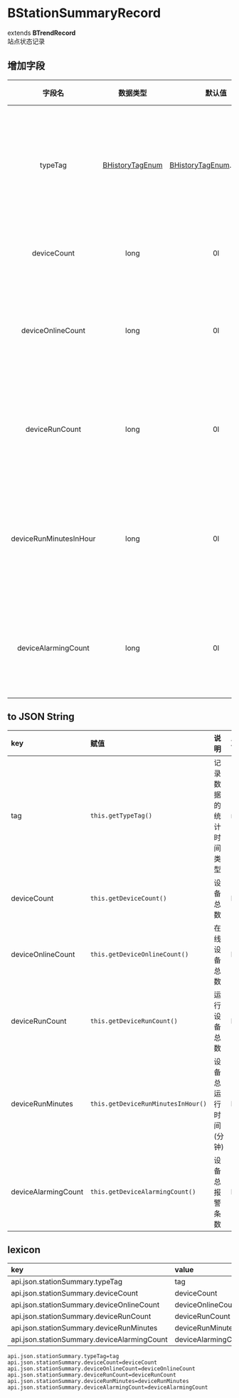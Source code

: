 # BStationSummaryRecord
extends **BTrendRecord**  
站点状态记录

## 增加字段
| 字段名 | 数据类型 | 默认值 | 说明 |
|:-------:|:------:|:-------:|:------------|
| typeTag | [BHistoryTagEnum](../enums/HistoryTagEnum.md) | [BHistoryTagEnum](../enums/HistoryTagEnum.md).DEFAULT | 记录数据的统计时间类型 |
| deviceCount | long | 0l | 设备总数量 |
| deviceOnlineCount | long | 0l | 周期内在线设备数量 |
| deviceRunCount | long | 0l | 周期内运行设备数量 |
| deviceRunMinutesInHour | long | 0l | 周期内设备运行总分钟数 |
| deviceAlarmingCount | long | 0l | 周期内报警设备数量 |

## to JSON String
| key | 赋值 | 说明 | 取值 |
|:-------|:------|:-------|:---------|
| tag | `this.getTypeTag()` | 记录数据的统计时间类型 | minute/hour/day/week/month/year/cov |
| deviceCount | `this.getDeviceCount()` | 设备总数 | long |
| deviceOnlineCount | `this.getDeviceOnlineCount()` | 在线设备总数 | long |
| deviceRunCount | `this.getDeviceRunCount()` | 运行设备总数 | long |
| deviceRunMinutes | `this.getDeviceRunMinutesInHour()` | 设备总运行时间(分钟) | long |
| deviceAlarmingCount | `this.getDeviceAlarmingCount()` | 设备总报警条数 | long |

## lexicon
| key | value |
|:-------|:------|
| api.json.stationSummary.typeTag | tag |
| api.json.stationSummary.deviceCount | deviceCount |
| api.json.stationSummary.deviceOnlineCount | deviceOnlineCount |
| api.json.stationSummary.deviceRunCount | deviceRunCount |
| api.json.stationSummary.deviceRunMinutes | deviceRunMinutes |
| api.json.stationSummary.deviceAlarmingCount | deviceAlarmingCount |

`
api.json.stationSummary.typeTag=tag
api.json.stationSummary.deviceCount=deviceCount
api.json.stationSummary.deviceOnlineCount=deviceOnlineCount
api.json.stationSummary.deviceRunCount=deviceRunCount
api.json.stationSummary.deviceRunMinutes=deviceRunMinutes
api.json.stationSummary.deviceAlarmingCount=deviceAlarmingCount
`